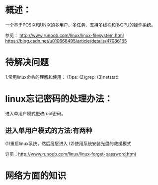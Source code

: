 # 概述：
 一个基于POSIX和UNIX的多用户、多任务、支持多线程和多CPU的操作系统。

 参见：
  http://www.runoob.com/linux/linux-filesystem.html
  https://blog.csdn.net/u010668495/article/details/47086165

# 待解决问题
 1.常用linux命令的理解和使用：
  (1)ps:
  (2)grep:
  (3)netstat:

# linux忘记密码的处理办法：
  进入单用户模式更改root密码。

## 进入单用户模式的方法:有两种
  (1)重启linux系统，然后层层进入
  (2)使用系统安装光盘的救援模式

 详见：http://www.runoob.com/linux/linux-forget-password.html
 
# 网络方面的知识

# 

